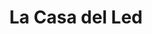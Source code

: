 ---
title: "La Casa del Led"
url: /santo-domingo-distrito-nacional/la-casa-del-led/
shop: lámparas
---